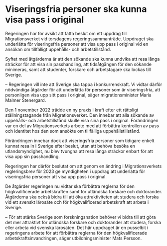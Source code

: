 # Viseringsfria personer ska kunna visa pass i original

Regeringen har för avsikt att fatta beslut om ett uppdrag till Migrationsverket vid torsdagens regeringssammanträde. Uppdraget ska underlätta för viseringsfria personer att visa upp pass i original vid en ansökan om tillfälligt uppehålls- och arbetstillstånd.

Syftet med åtgärderna är att den sökande ska kunna undvika att resa långa sträckor för att visa sin passhandling, att tidsåtgången för den sökande minimeras, samt att studenter, forskare och arbetstagare ska lockas till Sverige.

– Regeringen vill inte att Sverige ska tappa i konkurrenskraft. Vi vidtar därför nödvändiga åtgärder för att underlätta för personer som är viseringsfria, att personligen visa upp sitt pass i original, säger migrationsminister Maria Malmer Stenergard.

Den 1 november 2022 trädde en ny praxis i kraft efter ett rättsligt ställningstagande från Migrationsverket. Den innebar att alla sökande av uppehålls- och arbetstillstånd skulle visa sina pass i original. Förändringen var en del av Migrationsverkets arbete med att förbättra kontrollen av pass och identitet hos den som ansökte om tillfälliga uppehållstillstånd.

Förändringen innebar dock att viseringsfria personer som tidigare enkelt kunnat resa in i Sverige efter beslut, utan att behöva besöka en utlandsmyndighet, nu blev tvungna att resa långa sträckor enbart för att visa upp sin passhandling.

Regeringen har därför beslutat om att genom en ändring i Migrationsverkets regleringsbrev för 2023 ge myndigheten i uppdrag att underlätta för viseringsfria personer att visa upp pass i original.

De åtgärder regeringen nu vidtar ska förbättra reglerna för den högkvalificerade arbetskraften samt för utländska forskare och doktorander. Åtgärderna ska också bidra till att öka attraktiviteten att studera och forska vid ett svenskt lärosäte och för högkvalificerad arbetskraft att arbeta i Sverige.

– För att stärka Sverige som forskningsnation behöver vi bidra till att göra det mer attraktivt för utländska forskare och doktorander att studera, forska eller arbeta vid svenska lärosäten. Det här uppdraget är en pusselbit i regeringens arbete för att förbättra reglerna för den högkvalificerade arbetskraftsinvandringen, säger utbildningsminister Mats Persson.
